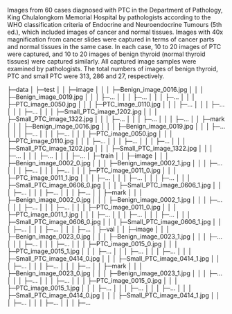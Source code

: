 Images from 60 cases diagnosed with PTC in the Department of Pathology, King Chulalongkorn Memorial Hospital by pathologists according to the WHO classification criteria of Endocrine and Neuroendocrine Tumours (5th ed.), which included images of cancer and normal tissues. Images with 40x magnification from cancer slides were captured in terms of cancer parts and normal tissues in the same case. In each case, 10 to 20 images of PTC were captured, and 10 to 20 images of benign thyroid (normal thyroid tissues) were captured similarly. All captured image samples were examined by pathologists. The total numbers of images of benign thyroid, PTC and small PTC were 313, 286 and 27, respectively.

├─data
│  ├─test
│  │  ├─image
│  │  │  ├─Benign_image_0016.jpg
│  │  │  ├─Benign_image_0019.jpg
│  │  │  ├─...
│  │  │  ├─...
│  │  │  ├─...
│  │  │  ├─PTC_image_0050.jpg
│  │  │  ├─PTC_image_0110.jpg
│  │  │  ├─...
│  │  │  ├─...
│  │  │  ├─...
│  │  │  ├─Small_PTC_image_1202.jpg
│  │  │  ├─Small_PTC_image_1322.jpg
│  │  │  ├─...
│  │  │  ├─...
│  │  │  ├─...
│  │  ├─mark
│  │  │  ├─Benign_image_0016.jpg
│  │  │  ├─Benign_image_0019.jpg
│  │  │  ├─...
│  │  │  ├─...
│  │  │  ├─...
│  │  │  ├─PTC_image_0050.jpg
│  │  │  ├─PTC_image_0110.jpg
│  │  │  ├─...
│  │  │  ├─...
│  │  │  ├─...
│  │  │  ├─Small_PTC_image_1202.jpg
│  │  │  ├─Small_PTC_image_1322.jpg
│  │  │  ├─...
│  │  │  ├─...
│  │  │  ├─...
│  ├─train
│  │  ├─image
│  │  │  ├─Benign_image_0002_0.jpg
│  │  │  ├─Benign_image_0002_1.jpg
│  │  │  ├─...
│  │  │  ├─...
│  │  │  ├─...
│  │  │  ├─PTC_image_0011_0.jpg
│  │  │  ├─PTC_image_0011_1.jpg
│  │  │  ├─...
│  │  │  ├─...
│  │  │  ├─...
│  │  │  ├─Small_PTC_image_0606_0.jpg
│  │  │  ├─Small_PTC_image_0606_1.jpg
│  │  │  ├─...
│  │  │  ├─...
│  │  │  ├─...
│  │  ├─mark
│  │  │  ├─Benign_image_0002_0.jpg
│  │  │  ├─Benign_image_0002_1.jpg
│  │  │  ├─...
│  │  │  ├─...
│  │  │  ├─...
│  │  │  ├─PTC_image_0011_0.jpg
│  │  │  ├─PTC_image_0011_1.jpg
│  │  │  ├─...
│  │  │  ├─...
│  │  │  ├─...
│  │  │  ├─Small_PTC_image_0606_0.jpg
│  │  │  ├─Small_PTC_image_0606_1.jpg
│  │  │  ├─...
│  │  │  ├─...
│  │  │  ├─...
│  ├─val
│  │  ├─image
│  │  │  ├─Benign_image_0023_0.jpg
│  │  │  ├─Benign_image_0023_1.jpg
│  │  │  ├─...
│  │  │  ├─...
│  │  │  ├─...
│  │  │  ├─PTC_image_0015_0.jpg
│  │  │  ├─PTC_image_0015_1.jpg
│  │  │  ├─...
│  │  │  ├─...
│  │  │  ├─...
│  │  │  ├─Small_PTC_image_0414_0.jpg
│  │  │  ├─Small_PTC_image_0414_1.jpg
│  │  │  ├─...
│  │  │  ├─...
│  │  │  ├─...
│  │  ├─mark
│  │  │  ├─Benign_image_0023_0.jpg
│  │  │  ├─Benign_image_0023_1.jpg
│  │  │  ├─...
│  │  │  ├─...
│  │  │  ├─...
│  │  │  ├─PTC_image_0015_0.jpg
│  │  │  ├─PTC_image_0015_1.jpg
│  │  │  ├─...
│  │  │  ├─...
│  │  │  ├─...
│  │  │  ├─Small_PTC_image_0414_0.jpg
│  │  │  ├─Small_PTC_image_0414_1.jpg
│  │  │  ├─...
│  │  │  ├─...
│  │  │  ├─...
